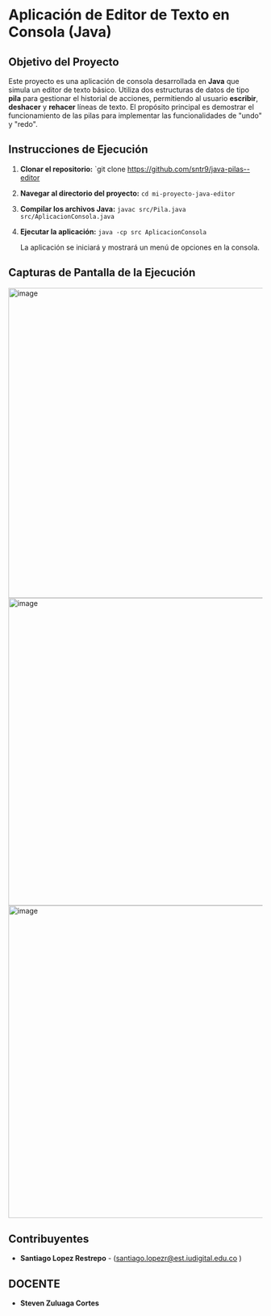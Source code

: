 
# Aplicación de Editor de Texto en Consola (Java)

## Objetivo del Proyecto
Este proyecto es una aplicación de consola desarrollada en **Java** que simula un editor de texto básico. Utiliza dos estructuras de datos de tipo **pila** para gestionar el historial de acciones, permitiendo al usuario **escribir**, **deshacer** y **rehacer** líneas de texto. El propósito principal es demostrar el funcionamiento de las pilas para implementar las funcionalidades de "undo" y "redo".

## Instrucciones de Ejecución
1. **Clonar el repositorio:**
   `git clone https://github.com/sntr9/java-pilas--editor
2. **Navegar al directorio del proyecto:**
   `cd mi-proyecto-java-editor`
3. **Compilar los archivos Java:**
   `javac src/Pila.java src/AplicacionConsola.java`
4. **Ejecutar la aplicación:**
   `java -cp src AplicacionConsola`
   
   La aplicación se iniciará y mostrará un menú de opciones en la consola.

## Capturas de Pantalla de la Ejecución

<img width="840" height="614" alt="image" src="https://github.com/user-attachments/assets/36684be8-9a4f-4074-aeb4-683ea1b10da7" />
<img width="843" height="609" alt="image" src="https://github.com/user-attachments/assets/84baffba-391a-45fa-8893-7ee855deec97" />
<img width="843" height="619" alt="image" src="https://github.com/user-attachments/assets/033f4b9c-1efc-4887-80ad-94a01847e259" />



## Contribuyentes
* **Santiago Lopez Restrepo** - (santiago.lopezr@est.iudigital.edu.co )

## DOCENTE
* **Steven Zuluaga Cortes** 

